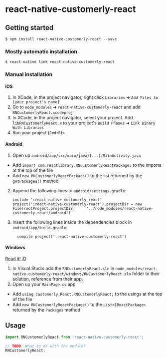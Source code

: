 
# react-native-customerly-react

## Getting started

`$ npm install react-native-customerly-react --save`

### Mostly automatic installation

`$ react-native link react-native-customerly-react`

### Manual installation


#### iOS

1. In XCode, in the project navigator, right click `Libraries` ➜ `Add Files to [your project's name]`
2. Go to `node_modules` ➜ `react-native-customerly-react` and add `RNCustomerlyReact.xcodeproj`
3. In XCode, in the project navigator, select your project. Add `libRNCustomerlyReact.a` to your project's `Build Phases` ➜ `Link Binary With Libraries`
4. Run your project (`Cmd+R`)<

#### Android

1. Open up `android/app/src/main/java/[...]/MainActivity.java`
  - Add `import com.reactlibrary.RNCustomerlyReactPackage;` to the imports at the top of the file
  - Add `new RNCustomerlyReactPackage()` to the list returned by the `getPackages()` method
2. Append the following lines to `android/settings.gradle`:
  	```
  	include ':react-native-customerly-react'
  	project(':react-native-customerly-react').projectDir = new File(rootProject.projectDir, 	'../node_modules/react-native-customerly-react/android')
  	```
3. Insert the following lines inside the dependencies block in `android/app/build.gradle`:
  	```
      compile project(':react-native-customerly-react')
  	```

#### Windows
[Read it! :D](https://github.com/ReactWindows/react-native)

1. In Visual Studio add the `RNCustomerlyReact.sln` in `node_modules/react-native-customerly-react/windows/RNCustomerlyReact.sln` folder to their solution, reference from their app.
2. Open up your `MainPage.cs` app
  - Add `using Customerly.React.RNCustomerlyReact;` to the usings at the top of the file
  - Add `new RNCustomerlyReactPackage()` to the `List<IReactPackage>` returned by the `Packages` method


## Usage
```javascript
import RNCustomerlyReact from 'react-native-customerly-react';

// TODO: What to do with the module?
RNCustomerlyReact;
```
  